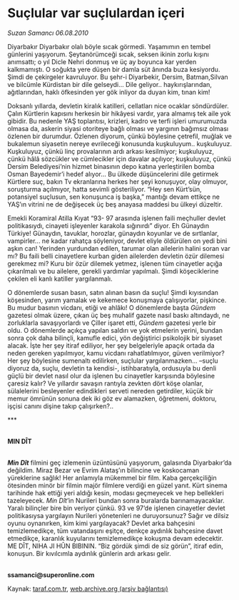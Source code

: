 # Suçlular var suçlulardan içeri

*Suzan Samancı 06.08.2010*

<div class="yazi"><p>Diyarbakır Diyarbakır olalı böyle sıcak görmedi. Yaşamımın en tembel günlerini yaşıyorum. Şeytanörümceği sıcak, seksen ikinin zorlu kışını anımsattı; o yıl Dicle Nehri donmuş ve üç ay boyunca kar yerden kalkmamıştı. O soğukta yere düşen bir damla süt ânında buza kesiyordu. Şimdi de çekirgeler kavruluyor. Bu şehr-i Diyarbekir, Dersim, Batman,Silvan ve bilcümle Kürdistan bir dile gelseydi... Dile geliyor.. haykırışlarından, ağıtlarından, haklı öfkesinden yer gök inliyor da duyan kim, tınan kim! </p>
<p>Doksanlı yıllarda, devletin kiralık katilleri, cellatları nice ocaklar söndürdüler. Çalın Kürtlerin kapısını herkesin bir hikâyesi vardır, yara almamış tek aile yok gibidir. Bu nedenle YAŞ toplantısı, krizleri, kadro ve terfi işleri umurumuzda olmasa da, askerin siyasi otoriteye bağlı olması ve yargının bağımsız olması özlenen bir durumdur. Özlenen diyorum, çünkü böylesine çetrefil, muğlak ve bukalemun siyasetin nereye evrileceği konusunda kuşkuluyum.. kuşkuluyuz. Kuşkuluyuz, çünkü linç provalarının ardı arkası kesilmiyor; kuşkuluyuz, çünkü hâlâ sözcükler ve cümlecikler için davalar açılıyor; kuşkuluyuz, çünkü Dersim Belediyesi’nin hizmet binasının depo katına yerleştirilen bomba Osman Bayedemir’i hedef alıyor... Bu ülkede düşüncelerini dile getirmek Kürtlere suç, bakın Tv ekranlarına herkes her şeyi konuşuyor, olay olmuyor, soruşturma açılmıyor, hatta sevimli gösteriliyor. “Hey sen Kürt’sün, potansiyel suçlusun, sen konuşunca iş başka,” mantığı devam ettikçe ne YAŞ’ın vitrini ne de değişecek üç beş anayasa maddesi bu ülkeyi düzeltir.</p>
<p>Emekli Koramiral Atilla Kıyat “93- 97 arasında işlenen faili meçhuller devlet politikasıydı, cinayeti işleyenler karakola sığınırdı” diyor. Eh Günaydın Türkiye! Günaydın, tavuklar, horozlar, günaydın koyunlar ve de sırtlanlar, vampirler... ne kadar rahatça söyleniyor, devlet eliyle öldürülen on yedi bini aşkın can! Yerinden yurdundan edilen, tarumar olan ailelerin halini soran var mı? Bu faili belli cinayetlere kurban giden ailelerden devletin özür dilemesi gerekmez mi? Kuru bir özür dilemek yetmez, işlenen tüm cinayetler açığa çıkarılmalı ve bu ailelere, gerekli yardımlar yapılmalı. Şimdi köşeciklerine çekilen eli kanlı katiller yargılanmalı. </p>
<p>O dönemlerde susan basın, satın alınan basın da suçlu! Şimdi kıyısından köşesinden, yarım yamalak ve kekemece konuşmaya çalışıyorlar, pişkince. Bu mudur basının vicdanı, etiği ve ahlâkı! O dönemlerde başta <i>Gündem</i> gazetesi olmak üzere, çıkan üç beş muhalif gazete nasıl baskı altındaydı, ne zorluklarla savaşıyorlardı ve Çiller işaret etti, <i>Gündem</i> gazetesi yerle bir oldu. O dönemlerde açıkça yapılan saldırı ve yok etmelerin yerini, bundan sonra çok daha bilinçli, kamufle edici, yön değiştirici psikolojik bir siyaset alacak. İşte her şey itiraf ediliyor, her şey belgeleriyle apaçık ortada da neden gereken yapılmıyor, kamu vicdanı rahatlatılmıyor, güven verilmiyor? Her şey böylesine sumenaltı edilirken, suçlular yargılanmazken... –suçlu diyoruz da, suçlu, devletin ta kendisi-, istihbaratıyla, ordusuyla bu denli güçlü bir devlet nasıl olur da işlenen bu cinayetler karşısında böylesine çaresiz kalır? Ve yıllardır savaşın rantıyla zevkten dört köşe olanlar, sülalelerini besleyenler edindikleri serveti nereden getirdiler, küçük bir memur ömrünün sonuna dek iki göz ev alamazken, öğretmeni, doktoru, işçisi canını dişine takıp çalışırken?..</p>
<p>***</p>
<p><b><br/>MIN DÎT</b></p>
<p><b><i><br/>Min Dît</i></b> filmini geç izlemenin üzüntüsünü yaşıyorum, galasında Diyarbakır’da değildim. Miraz Bezar ve Evrim Alataş’ın bilincine ve koskocaman yüreklerine sağlık! Her anlamıyla mükemmel bir film. Kaba gerçekçiliğin ötesinden minör bir filmin majör filmlere verdiği en güzel yanıt. Kürt sinema tarihinde hak ettiği yeri aldığı kesin, modası geçmeyecek ve hep bellekleri tazeleyecek. <i>Min Dît</i>’in Nurileri bundan sonra buralarda barınamayacaklar. Yaralı bilinçler bire bin veriyor çünkü. 93 ve 97’de işlenen cinayetler devlet politikasıysa yargılayın Nurileri yönetenleri ne duruyorsunuz? Sağır ve dilsiz oyunu oynanırken, kim kimi yargılayacak? Devlet arka bahçesini temizlemedikçe, tüm vatandaşını eşitçe, denkçe aydınlık bahçesine davet etmedikçe, karanlık kuyularını temizlemedikçe kokuşma devam edecektir. ME DÎT, NIHA JI HÛN BIBININ. “Biz gördük şimdi de siz görün”, itiraf edin, konuşun. Bir kıvılcımla aydınlık günlerin ardı arkası gelir.<b> </b></p>
<p><b><br/>ssamanci@superonline.com</b> </p></div>

Kaynak: [taraf.com.tr](http://www.taraf.com.tr:80/suzan-samanci/makale-suclular-var-suclulardan-iceri.htm), [web.archive.org (arşiv bağlantısı)](http://web.archive.org/web/20100817224720/http://www.taraf.com.tr:80/suzan-samanci/makale-suclular-var-suclulardan-iceri.htm)
